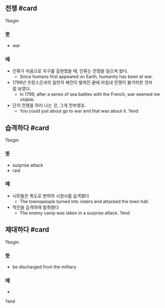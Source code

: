 ## 전쟁 #card
?begin
### 뜻
- war
### 예
- 인류가 처음으로 지구를 출현했을 때, 인류는 전쟁을 일으켜 왔다.
	- Since humans first appeared on Earth, humanity has been at war.
- 1799년 프랑스군과의 일련의 해전이 벌여진 끝에 마침내 전쟁이 불가피한 것처럼 보였다.
	- In 1799, after a series of sea battles with the French, war seemed inevitable.
- 단지 전쟁을 하러 나는 것, 그게 전부였죠.
	- You could just about go to war and that was about it.
?end


## 습격하다 #card
?begin
### 뜻
- surprise attack
- raid
### 예
- 시민들은 폭도로 변하여 시청사를 습격했다
	- The townspeople turned into rioters and attacked the town hall.
- 적진을 습격하여 탈취했다
	- The enemy camp was taken in a surprise attack.
?end

## 제대하다 #card
?begin
### 뜻
- be discharged from the military
### 예
-
?end
